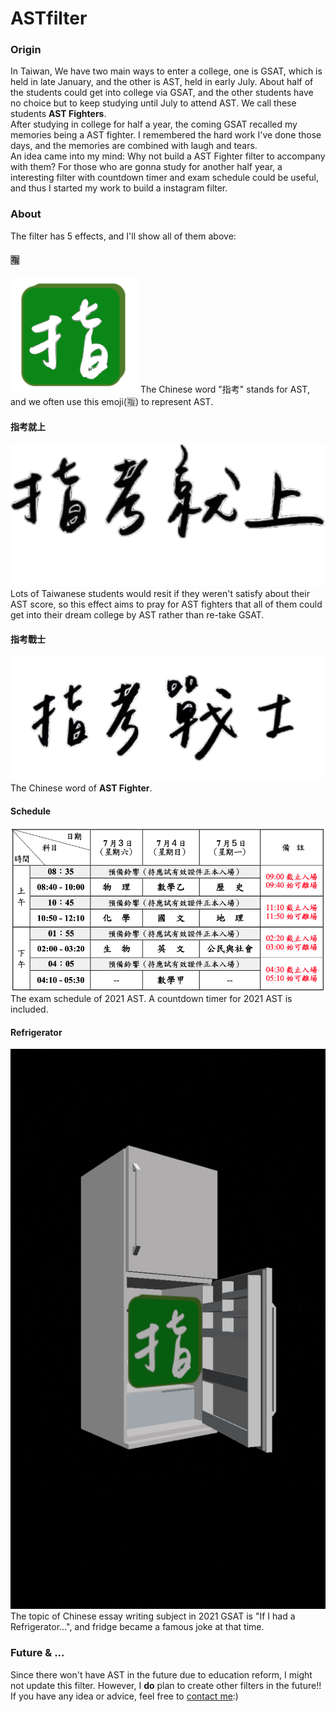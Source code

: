 # ASTfilter
### Origin
In Taiwan, We have two main ways to enter a college, one is GSAT, which is held in late January, and the other is AST, held in early July. About half of the students could get into college via GSAT, and the other students have no choice but to keep studying until July to attend AST. We call these students **AST Fighters**.  
After studying in college for half a year, the coming GSAT recalled my memories being a AST fighter. I remembered the hard work I've done those days, and the memories are combined with laugh and tears.  
An idea came into my mind: Why not build a AST Fighter filter to accompany with them? For those who are gonna study for another half year, a interesting filter with countdown timer and exam schedule could be useful, and thus I started my work to build a instagram filter.

### About
The filter has 5 effects, and I'll show all of them above:
#### 🈯️
![image](./textures/指陰影白.png)
The Chinese word "指考" stands for AST, and we often use this emoji(🈯️) to represent AST.
#### 指考就上
![image](./textures/指考就上(1).png)
Lots of Taiwanese students would resit if they weren't satisfy about their AST score, so this effect aims to pray for AST fighters that all of them could get into their dream college by AST rather than re-take GSAT.
#### 指考戰士
![image](./textures/指考戰士(2).png)
The Chinese word of **AST Fighter**.
#### Schedule
![image](./textures/考程.png)
The exam schedule of 2021 AST. A countdown timer for 2021 AST is included.
#### Refrigerator
![image](./textures/fridge.jpg)
The topic of Chinese essay writing subject in 2021 GSAT is "If I had a Refrigerator...", and fridge became a famous joke at that time.

### Future & ...
Since there won't have AST in the future due to education reform, I might not update this filter. However, I **do** plan to create other filters in the future!!  
If you have any idea or advice, feel free to [contact me](mailto:b09705045@ntu.im):)
